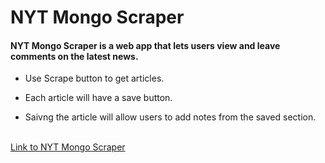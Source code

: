 # NYT Mongo Scraper

#### NYT Mongo Scraper is a web app that lets users view and leave comments on the latest news.

- Use Scrape button to get articles.

- Each article will have a save button.

- Saivng the article will allow users to add notes from the saved section.

<br>
<a href="https://mongoscraper-ma.herokuapp.com/">Link to NYT Mongo Scraper</a>
